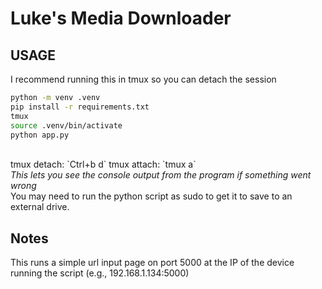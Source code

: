 # Luke's Media Downloader

## USAGE
I recommend running this in tmux so you can detach the session
```bash
python -m venv .venv
pip install -r requirements.txt
tmux
source .venv/bin/activate
python app.py
```
<br/>
tmux detach: `Ctrl+b d`
tmux attach: `tmux a`
<br/>
<em>This lets you see the console output from the program if something went wrong</em>
<br/>
You may need to run the python script as sudo to get it to save to an external drive.

## Notes
This runs a simple url input page on port 5000 at the IP of the device running the script (e.g., 192.168.1.134:5000)
